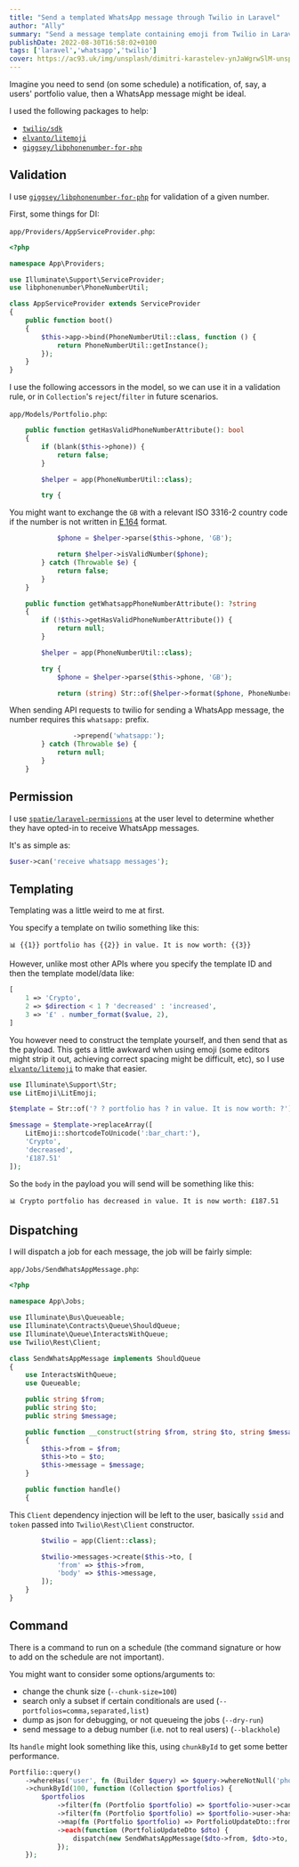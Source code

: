 ```yaml
---
title: "Send a templated WhatsApp message through Twilio in Laravel"
author: "Ally"
summary: "Send a message template containing emoji from Twilio in Laravel."
publishDate: 2022-08-30T16:58:02+0100
tags: ['laravel','whatsapp','twilio']
cover: https://ac93.uk/img/unsplash/dimitri-karastelev-ynJaWgrwSlM-unsplash.jpg
---
```


Imagine you need to send (on some schedule) a notification, of, say, a users' portfolio value, then a WhatsApp message might be ideal.

I used the following packages to help:

* [`twilio/sdk`](https://packagist.org/packages/twilio/sdk)
* [`elvanto/litemoji`](https://packagist.org/packages/elvanto/litemoji)
* [`giggsey/libphonenumber-for-php`](https://packagist.org/packages/giggsey/libphonenumber-for-php)

## Validation

I use [`giggsey/libphonenumber-for-php`](https://packagist.org/packages/giggsey/libphonenumber-for-php) for validation of a given number.

First, some things for DI:

`app/Providers/AppServiceProvider.php`:

```php
<?php

namespace App\Providers;

use Illuminate\Support\ServiceProvider;
use libphonenumber\PhoneNumberUtil;

class AppServiceProvider extends ServiceProvider
{
    public function boot()
    {
        $this->app->bind(PhoneNumberUtil::class, function () {
            return PhoneNumberUtil::getInstance();
        });
    }
}
```

I use the following accessors in the model, so we can use it in a validation rule, or in `Collection`'s `reject`/`filter` in future scenarios.

`app/Models/Portfolio.php`:

```php
    public function getHasValidPhoneNumberAttribute(): bool
    {
        if (blank($this->phone)) {
            return false;
        }

        $helper = app(PhoneNumberUtil::class);

        try {
```

You might want to exchange the `GB` with a relevant ISO 3316-2 country code if the number is not written in [E.164](https://www.twilio.com/docs/glossary/what-e164) format.  

```php
            $phone = $helper->parse($this->phone, 'GB');

            return $helper->isValidNumber($phone);
        } catch (Throwable $e) {
            return false;
        }
    }

    public function getWhatsappPhoneNumberAttribute(): ?string
    {
        if (!$this->getHasValidPhoneNumberAttribute()) {
            return null;
        }

        $helper = app(PhoneNumberUtil::class);

        try {
            $phone = $helper->parse($this->phone, 'GB');

            return (string) Str::of($helper->format($phone, PhoneNumberFormat::E164))
```

When sending API requests to twilio for sending a WhatsApp message, the number requires this `whatsapp:` prefix.

```php
                ->prepend('whatsapp:');
        } catch (Throwable $e) {
            return null;
        }
    }
```


## Permission

I use [`spatie/laravel-permissions`](https://packagist.org/packages/spatie/laravel-permission) at the user level to determine whether they have opted-in to receive WhatsApp messages.

It's as simple as:

```php
$user->can('receive whatsapp messages');
```

## Templating

Templating was a little weird to me at first.

You specify a template on twilio something like this:

```text
📊 {{1}} portfolio has {{2}} in value. It is now worth: {{3}}
```

However, unlike most other APIs where you specify the template ID and then the template model/data like:

```php
[
    1 => 'Crypto',
    2 => $direction < 1 ? 'decreased' : 'increased',
    3 => '£' . number_format($value, 2),
]
```

You however need to construct the template yourself, and then send that as the payload. This gets a little awkward when using emoji (some editors might strip it out, achieving correct spacing might be difficult, etc), so I use [`elvanto/litemoji`](https://packagist.org/packages/elvanto/litemoji) to make that easier.

```php
use Illuminate\Support\Str;
use LitEmoji\LitEmoji;

$template = Str::of('? ? portfolio has ? in value. It is now worth: ?');

$message = $template->replaceArray([
    LitEmoji::shortcodeToUnicode(':bar_chart:'),
    'Crypto',
    'decreased',
    '£187.51'
]);
```

So the `body` in the payload you will send will be something like this:

```text
📊 Crypto portfolio has decreased in value. It is now worth: £187.51
```

## Dispatching

I will dispatch a job for each message, the job will be fairly simple:

`app/Jobs/SendWhatsAppMessage.php`:

```php
<?php

namespace App\Jobs;

use Illuminate\Bus\Queueable;
use Illuminate\Contracts\Queue\ShouldQueue;
use Illuminate\Queue\InteractsWithQueue;
use Twilio\Rest\Client;

class SendWhatsAppMessage implements ShouldQueue
{
    use InteractsWithQueue;
    use Queueable;

    public string $from;
    public string $to;
    public string $message;

    public function __construct(string $from, string $to, string $message)
    {
        $this->from = $from;
        $this->to = $to;
        $this->message = $message;
    }

    public function handle()
    {
```

This `Client` dependency injection will be left to the user, basically `ssid` and `token` passed into `Twilio\Rest\Client` constructor.

```php
        $twilio = app(Client::class);

        $twilio->messages->create($this->to, [
            'from' => $this->from,
            'body' => $this->message,
        ]);
    }
}
```

## Command

There is a command to run on a schedule (the command signature or how to add on the schedule are not important).

You might want to consider some options/arguments to:

* change the chunk size (`--chunk-size=100`)
* search only a subset if certain conditionals are used (`--portfolios=comma,separated,list`)
* dump as json for debugging, or not queueing the jobs (`--dry-run`)
* send message to a debug number (i.e. not to real users) (`--blackhole`)

Its `handle` might look something like this, using `chunkById` to get some better performance.

```php
Portfilio::query()
    ->whereHas('user', fn (Builder $query) => $query->whereNotNull('phone'))
    ->chunkById(100, function (Collection $portfolios) {
        $portfolios
            ->filter(fn (Portfolio $portfolio) => $portfolio->user->can('receive whatsapp messages'))
            ->filter(fn (Portfolio $portfolio) => $portfolio->user->has_valid_phone_number)
            ->map(fn (Portfolio $portfolio) => PortfolioUpdateDto::fromPortfolio($portfolio))
            ->each(function (PortfolioUpdateDto $dto) {
                dispatch(new SendWhatsAppMessage($dto->from, $dto->to, $dto->message));
            });
    });
```
